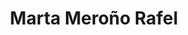 ---
type: blog
title: "Marta Meroño Rafel"
description: Bioinformatician
card_img:
  - IMG_0231.JPG
---
